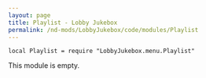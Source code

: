 ```yaml
---
layout: page
title: Playlist - Lobby Jukebox
permalink: /nd-mods/LobbyJukebox/code/modules/Playlist
---
```


`local Playlist = require "LobbyJukebox.menu.Playlist"`

This module is empty.